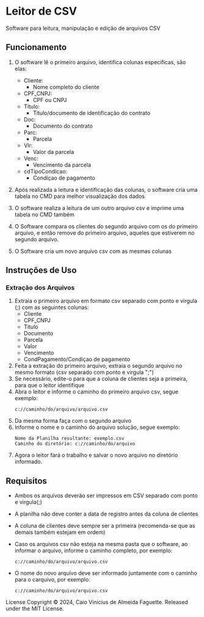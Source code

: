 # Leitor de CSV

Software para leitura, manipulação e edição de arquivos CSV

## Funcionamento
1. O software lê o primeiro arquivo, identifica colunas especificas, são elas:
    - Cliente:
        - Nome completo do cliente
    - CPF_CNPJ:
        - CPF ou CNPJ
    - Titulo:
        - Titulo/documento de identificação do contrato
    - Doc:
        - Documento do contrato
    - Parc:
        - Parcela
    - Vlr:
        - Valor da parcela
    - Venc:
        - Vencimento da parcela
    - cdTipoCondicao:
        - Condiçao de pagamento

2. Após realizada a leitura e identificação das colunas, o software cria uma tabela no CMD para melhor visualização dos dados

3. O software realiza a leitura de um outro arquivo csv e imprime uma tabela no CMD também

4. O Software compara os clientes do segundo arquivo com os do primeiro arquivo, e então remove do primeiro arquivo, aqueles que estiverem no segundo arquivo.

5. O Software cria um novo arquivo csv com as mesmas colunas

## Instruções de Uso
### Extração dos Arquivos
1. Extraia o primeiro arquivo em formato csv separado com ponto e virgula (;) com as seguintes colunas:
    - Cliente
    - CPF_CNPJ
    - Titulo
    - Documento
    - Parcela
    - Valor
    - Vencimento
    - CondPagamento/Condiçao de pagamento
2. Feita a extração do primeiro arquivo, extraia o segundo arquivo no mesmo formato (csv separado com ponto e virgula ";")
3. Se necessário, edite-o para que a coluna de clientes seja a primeira, para que o leitor identifique
4. Abra o leitor e informe o caminho do primeiro arquivo csv, segue exemplo:
    ```
    c://caminho/do/arquivo/arquivo.csv
    ```
4. Da mesma  forma faça com o segundo arquivo
5. Informe o nome e o caminho do arquivo solução, segue exemplo:
    ```
    Nome da Planilha resultante: exemplo.csv
    Caminho do diretório: c://caminho/do/arquivo
    ```
6. Agora o leitor fará o trabalho e salvar o novo arquivo no diretório informado.

## Requisitos
- Ambos os arquivos deverão ser impressos em CSV separado com ponto e virgula(;)

- A planilha não deve conter a data de registro antes da coluna de clientes

- A coluna de clientes deve sempre ser a primeira (recomenda-se que as demais também estejam em ordem)

- Caso os arquivos csv não esteja na mesma pasta que o software, ao informar o arquivo, informe o caminho completo, por exemplo:
    ```
    c://caminho/do/arquivo/arquivo.csv
    ```
- O nome do novo arquivo deve ser informado juntamente com o caminho para o carquivo, por exemplo:
    ```
    c://caminho/do/arquivo/arquivo.csv
    ```

License
Copyright © 2024, Caio Vinicius de Almeida Faguette. Released under the MIT License.
